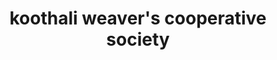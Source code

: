 ---
title: "koothali weaver's cooperative society"
url: /koothali/koothali-weavers-cooperative-society/
shop: clothes
---